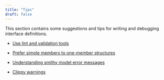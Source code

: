 ```yaml
---
title: "Tips"
draft: false
---
```


<head>
  <meta name="robots" content="noindex">
</head>

This section contains some suggestions and tips for writing and debugging interface definitions.

- [Use lint and validation tools](./lint-validate/)
 
- [Prefer simple members to one-member structures](./avoid-single-member-structures)

- [Understanding smithy model error messages](./error-messages/)


- [Clippy warnings](./clippy-warnings)